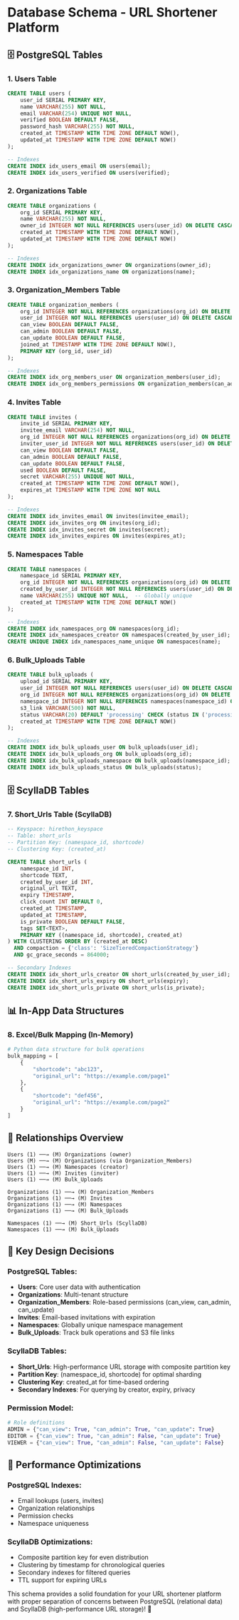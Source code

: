 # Database Schema - URL Shortener Platform

## 🗄️ PostgreSQL Tables

### **1. Users Table**
```sql
CREATE TABLE users (
    user_id SERIAL PRIMARY KEY,
    name VARCHAR(255) NOT NULL,
    email VARCHAR(254) UNIQUE NOT NULL,
    verified BOOLEAN DEFAULT FALSE,
    password_hash VARCHAR(255) NOT NULL,
    created_at TIMESTAMP WITH TIME ZONE DEFAULT NOW(),
    updated_at TIMESTAMP WITH TIME ZONE DEFAULT NOW()
);

-- Indexes
CREATE INDEX idx_users_email ON users(email);
CREATE INDEX idx_users_verified ON users(verified);
```

### **2. Organizations Table**
```sql
CREATE TABLE organizations (
    org_id SERIAL PRIMARY KEY,
    name VARCHAR(255) NOT NULL,
    owner_id INTEGER NOT NULL REFERENCES users(user_id) ON DELETE CASCADE,
    created_at TIMESTAMP WITH TIME ZONE DEFAULT NOW(),
    updated_at TIMESTAMP WITH TIME ZONE DEFAULT NOW()
);

-- Indexes
CREATE INDEX idx_organizations_owner ON organizations(owner_id);
CREATE INDEX idx_organizations_name ON organizations(name);
```

### **3. Organization_Members Table**
```sql
CREATE TABLE organization_members (
    org_id INTEGER NOT NULL REFERENCES organizations(org_id) ON DELETE CASCADE,
    user_id INTEGER NOT NULL REFERENCES users(user_id) ON DELETE CASCADE,
    can_view BOOLEAN DEFAULT FALSE,
    can_admin BOOLEAN DEFAULT FALSE,
    can_update BOOLEAN DEFAULT FALSE,
    joined_at TIMESTAMP WITH TIME ZONE DEFAULT NOW(),
    PRIMARY KEY (org_id, user_id)
);

-- Indexes
CREATE INDEX idx_org_members_user ON organization_members(user_id);
CREATE INDEX idx_org_members_permissions ON organization_members(can_admin, can_update, can_view);
```

### **4. Invites Table**
```sql
CREATE TABLE invites (
    invite_id SERIAL PRIMARY KEY,
    invitee_email VARCHAR(254) NOT NULL,
    org_id INTEGER NOT NULL REFERENCES organizations(org_id) ON DELETE CASCADE,
    inviter_user_id INTEGER NOT NULL REFERENCES users(user_id) ON DELETE CASCADE,
    can_view BOOLEAN DEFAULT FALSE,
    can_admin BOOLEAN DEFAULT FALSE,
    can_update BOOLEAN DEFAULT FALSE,
    used BOOLEAN DEFAULT FALSE,
    secret VARCHAR(255) UNIQUE NOT NULL,
    created_at TIMESTAMP WITH TIME ZONE DEFAULT NOW(),
    expires_at TIMESTAMP WITH TIME ZONE NOT NULL
);

-- Indexes
CREATE INDEX idx_invites_email ON invites(invitee_email);
CREATE INDEX idx_invites_org ON invites(org_id);
CREATE INDEX idx_invites_secret ON invites(secret);
CREATE INDEX idx_invites_expires ON invites(expires_at);
```

### **5. Namespaces Table**
```sql
CREATE TABLE namespaces (
    namespace_id SERIAL PRIMARY KEY,
    org_id INTEGER NOT NULL REFERENCES organizations(org_id) ON DELETE CASCADE,
    created_by_user_id INTEGER NOT NULL REFERENCES users(user_id) ON DELETE CASCADE,
    name VARCHAR(255) UNIQUE NOT NULL,  -- Globally unique
    created_at TIMESTAMP WITH TIME ZONE DEFAULT NOW()
);

-- Indexes
CREATE INDEX idx_namespaces_org ON namespaces(org_id);
CREATE INDEX idx_namespaces_creator ON namespaces(created_by_user_id);
CREATE UNIQUE INDEX idx_namespaces_name_unique ON namespaces(name);
```

### **6. Bulk_Uploads Table**
```sql
CREATE TABLE bulk_uploads (
    upload_id SERIAL PRIMARY KEY,
    user_id INTEGER NOT NULL REFERENCES users(user_id) ON DELETE CASCADE,
    org_id INTEGER NOT NULL REFERENCES organizations(org_id) ON DELETE CASCADE,
    namespace_id INTEGER NOT NULL REFERENCES namespaces(namespace_id) ON DELETE CASCADE,
    s3_link VARCHAR(500) NOT NULL,
    status VARCHAR(20) DEFAULT 'processing' CHECK (status IN ('processing', 'completed', 'failed')),
    created_at TIMESTAMP WITH TIME ZONE DEFAULT NOW()
);

-- Indexes
CREATE INDEX idx_bulk_uploads_user ON bulk_uploads(user_id);
CREATE INDEX idx_bulk_uploads_org ON bulk_uploads(org_id);
CREATE INDEX idx_bulk_uploads_namespace ON bulk_uploads(namespace_id);
CREATE INDEX idx_bulk_uploads_status ON bulk_uploads(status);
```

## 🗄️ ScyllaDB Tables

### **7. Short_Urls Table (ScyllaDB)**
```sql
-- Keyspace: hirethon_keyspace
-- Table: short_urls
-- Partition Key: (namespace_id, shortcode)
-- Clustering Key: (created_at)

CREATE TABLE short_urls (
    namespace_id INT,
    shortcode TEXT,
    created_by_user_id INT,
    original_url TEXT,
    expiry TIMESTAMP,
    click_count INT DEFAULT 0,
    created_at TIMESTAMP,
    updated_at TIMESTAMP,
    is_private BOOLEAN DEFAULT FALSE,
    tags SET<TEXT>,
    PRIMARY KEY ((namespace_id, shortcode), created_at)
) WITH CLUSTERING ORDER BY (created_at DESC)
  AND compaction = {'class': 'SizeTieredCompactionStrategy'}
  AND gc_grace_seconds = 864000;

-- Secondary Indexes
CREATE INDEX idx_short_urls_creator ON short_urls(created_by_user_id);
CREATE INDEX idx_short_urls_expiry ON short_urls(expiry);
CREATE INDEX idx_short_urls_private ON short_urls(is_private);
```

## 📊 In-App Data Structures

### **8. Excel/Bulk Mapping (In-Memory)**
```python
# Python data structure for bulk operations
bulk_mapping = [
    {
        "shortcode": "abc123",
        "original_url": "https://example.com/page1"
    },
    {
        "shortcode": "def456", 
        "original_url": "https://example.com/page2"
    }
]
```

## 🔗 Relationships Overview

```
Users (1) ──→ (M) Organizations (owner)
Users (M) ──→ (M) Organizations (via Organization_Members)
Users (1) ──→ (M) Namespaces (creator)
Users (1) ──→ (M) Invites (inviter)
Users (1) ──→ (M) Bulk_Uploads

Organizations (1) ──→ (M) Organization_Members
Organizations (1) ──→ (M) Invites
Organizations (1) ──→ (M) Namespaces
Organizations (1) ──→ (M) Bulk_Uploads

Namespaces (1) ──→ (M) Short_Urls (ScyllaDB)
Namespaces (1) ──→ (M) Bulk_Uploads
```

## 🎯 Key Design Decisions

### **PostgreSQL Tables:**
- **Users**: Core user data with authentication
- **Organizations**: Multi-tenant structure
- **Organization_Members**: Role-based permissions (can_view, can_admin, can_update)
- **Invites**: Email-based invitations with expiration
- **Namespaces**: Globally unique namespace management
- **Bulk_Uploads**: Track bulk operations and S3 file links

### **ScyllaDB Tables:**
- **Short_Urls**: High-performance URL storage with composite partition key
- **Partition Key**: (namespace_id, shortcode) for optimal sharding
- **Clustering Key**: created_at for time-based ordering
- **Secondary Indexes**: For querying by creator, expiry, privacy

### **Permission Model:**
```python
# Role definitions
ADMIN = {"can_view": True, "can_admin": True, "can_update": True}
EDITOR = {"can_view": True, "can_admin": False, "can_update": True}  
VIEWER = {"can_view": True, "can_admin": False, "can_update": False}
```

## 🚀 Performance Optimizations

### **PostgreSQL Indexes:**
- Email lookups (users, invites)
- Organization relationships
- Permission checks
- Namespace uniqueness

### **ScyllaDB Optimizations:**
- Composite partition key for even distribution
- Clustering by timestamp for chronological queries
- Secondary indexes for filtered queries
- TTL support for expiring URLs

This schema provides a solid foundation for your URL shortener platform with proper separation of concerns between PostgreSQL (relational data) and ScyllaDB (high-performance URL storage)! 🎯
